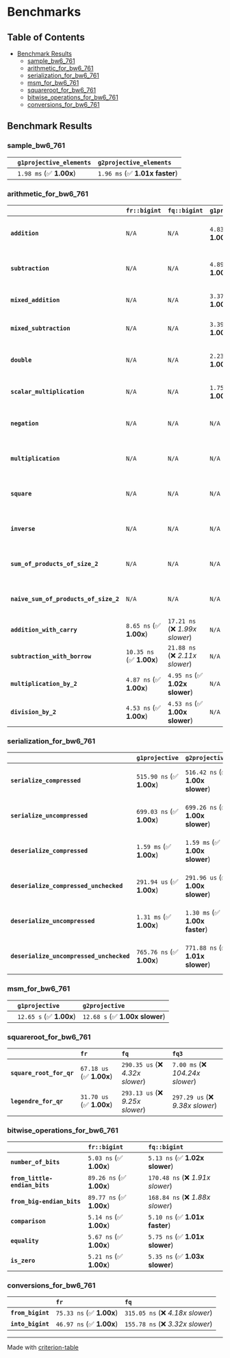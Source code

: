 # Benchmarks

## Table of Contents

- [Benchmark Results](#benchmark-results)
    - [sample_bw6_761](#sample_bw6_761)
    - [arithmetic_for_bw6_761](#arithmetic_for_bw6_761)
    - [serialization_for_bw6_761](#serialization_for_bw6_761)
    - [msm_for_bw6_761](#msm_for_bw6_761)
    - [squareroot_for_bw6_761](#squareroot_for_bw6_761)
    - [bitwise_operations_for_bw6_761](#bitwise_operations_for_bw6_761)
    - [conversions_for_bw6_761](#conversions_for_bw6_761)

## Benchmark Results

### sample_bw6_761

|        | `g1projective_elements`          | `g2projective_elements`           |
|:-------|:---------------------------------|:--------------------------------- |
|        | `1.98 ms` (✅ **1.00x**)          | `1.96 ms` (✅ **1.01x faster**)    |

### arithmetic_for_bw6_761

|                                       | `fr::bigint`             | `fq::bigint`                    | `g1projective`          | `g2projective`                 | `fq3`                            | `fq6`                             | `fq`                              | `fr`                               |
|:--------------------------------------|:-------------------------|:--------------------------------|:------------------------|:-------------------------------|:---------------------------------|:----------------------------------|:----------------------------------|:---------------------------------- |
| **`addition`**                        | `N/A`                    | `N/A`                           | `4.83 us` (✅ **1.00x**) | `4.83 us` (✅ **1.00x slower**) | `78.41 ns` (🚀 **61.63x faster**) | `162.38 ns` (🚀 **29.76x faster**) | `27.66 ns` (🚀 **174.72x faster**) | `12.67 ns` (🚀 **381.45x faster**)  |
| **`subtraction`**                     | `N/A`                    | `N/A`                           | `4.89 us` (✅ **1.00x**) | `4.89 us` (✅ **1.00x slower**) | `79.41 ns` (🚀 **61.53x faster**) | `153.97 ns` (🚀 **31.73x faster**) | `25.93 ns` (🚀 **188.45x faster**) | `13.30 ns` (🚀 **367.48x faster**)  |
| **`mixed_addition`**                  | `N/A`                    | `N/A`                           | `3.37 us` (✅ **1.00x**) | `3.37 us` (✅ **1.00x slower**) | `N/A`                            | `N/A`                             | `N/A`                             | `N/A`                              |
| **`mixed_subtraction`**               | `N/A`                    | `N/A`                           | `3.39 us` (✅ **1.00x**) | `3.39 us` (✅ **1.00x slower**) | `N/A`                            | `N/A`                             | `N/A`                             | `N/A`                              |
| **`double`**                          | `N/A`                    | `N/A`                           | `2.23 us` (✅ **1.00x**) | `2.23 us` (✅ **1.00x slower**) | `54.82 ns` (🚀 **40.76x faster**) | `118.40 ns` (🚀 **18.87x faster**) | `19.24 ns` (🚀 **116.10x faster**) | `7.13 ns` (🚀 **313.21x faster**)   |
| **`scalar_multiplication`**           | `N/A`                    | `N/A`                           | `1.75 ms` (✅ **1.00x**) | `1.75 ms` (✅ **1.00x faster**) | `N/A`                            | `N/A`                             | `N/A`                             | `N/A`                              |
| **`negation`**                        | `N/A`                    | `N/A`                           | `N/A`                   | `N/A`                          | `73.24 ns` (❌ *4.05x slower*)    | `120.17 ns` (❌ *6.65x slower*)    | `22.51 ns` (❌ *1.25x slower*)     | `18.07 ns` (✅ **1.00x**)           |
| **`multiplication`**                  | `N/A`                    | `N/A`                           | `N/A`                   | `N/A`                          | `2.50 us` (❌ *32.68x slower*)    | `7.98 us` (❌ *104.41x slower*)    | `304.78 ns` (❌ *3.99x slower*)    | `76.39 ns` (✅ **1.00x**)           |
| **`square`**                          | `N/A`                    | `N/A`                           | `N/A`                   | `N/A`                          | `1.80 us` (❌ *26.95x slower*)    | `5.56 us` (❌ *83.36x slower*)     | `243.30 ns` (❌ *3.65x slower*)    | `66.67 ns` (✅ **1.00x**)           |
| **`inverse`**                         | `N/A`                    | `N/A`                           | `N/A`                   | `N/A`                          | `51.88 us` (❌ *3.66x slower*)    | `60.99 us` (❌ *4.30x slower*)     | `47.64 us` (❌ *3.36x slower*)     | `14.18 us` (✅ **1.00x**)           |
| **`sum_of_products_of_size_2`**       | `N/A`                    | `N/A`                           | `N/A`                   | `N/A`                          | `5.15 us` (❌ *43.91x slower*)    | `16.23 us` (❌ *138.31x slower*)   | `420.45 ns` (❌ *3.58x slower*)    | `117.36 ns` (✅ **1.00x**)          |
| **`naive_sum_of_products_of_size_2`** | `N/A`                    | `N/A`                           | `N/A`                   | `N/A`                          | `5.09 us` (❌ *31.05x slower*)    | `16.14 us` (❌ *98.51x slower*)    | `649.37 ns` (❌ *3.96x slower*)    | `163.83 ns` (✅ **1.00x**)          |
| **`addition_with_carry`**             | `8.65 ns` (✅ **1.00x**)  | `17.21 ns` (❌ *1.99x slower*)   | `N/A`                   | `N/A`                          | `N/A`                            | `N/A`                             | `N/A`                             | `N/A`                              |
| **`subtraction_with_borrow`**         | `10.35 ns` (✅ **1.00x**) | `21.88 ns` (❌ *2.11x slower*)   | `N/A`                   | `N/A`                          | `N/A`                            | `N/A`                             | `N/A`                             | `N/A`                              |
| **`multiplication_by_2`**             | `4.87 ns` (✅ **1.00x**)  | `4.95 ns` (✅ **1.02x slower**)  | `N/A`                   | `N/A`                          | `N/A`                            | `N/A`                             | `N/A`                             | `N/A`                              |
| **`division_by_2`**                   | `4.53 ns` (✅ **1.00x**)  | `4.53 ns` (✅ **1.00x slower**)  | `N/A`                   | `N/A`                          | `N/A`                            | `N/A`                             | `N/A`                             | `N/A`                              |

### serialization_for_bw6_761

|                                          | `g1projective`            | `g2projective`                   | `fr`                                | `fq`                                | `fq3`                             | `fq6`                             |
|:-----------------------------------------|:--------------------------|:---------------------------------|:------------------------------------|:------------------------------------|:----------------------------------|:--------------------------------- |
| **`serialize_compressed`**               | `515.90 ns` (✅ **1.00x**) | `516.42 ns` (✅ **1.00x slower**) | `56.42 ns` (🚀 **9.14x faster**)     | `168.45 ns` (🚀 **3.06x faster**)    | `509.09 ns` (✅ **1.01x faster**)  | `1.08 us` (❌ *2.10x slower*)      |
| **`serialize_uncompressed`**             | `699.03 ns` (✅ **1.00x**) | `699.26 ns` (✅ **1.00x slower**) | `57.66 ns` (🚀 **12.12x faster**)    | `169.98 ns` (🚀 **4.11x faster**)    | `509.00 ns` (✅ **1.37x faster**)  | `1.08 us` (❌ *1.55x slower*)      |
| **`deserialize_compressed`**             | `1.59 ms` (✅ **1.00x**)   | `1.59 ms` (✅ **1.00x slower**)   | `94.26 ns` (🚀 **16889.40x faster**) | `341.56 ns` (🚀 **4660.75x faster**) | `1.04 us` (🚀 **1528.82x faster**) | `2.13 us` (🚀 **747.24x faster**)  |
| **`deserialize_compressed_unchecked`**   | `291.94 us` (✅ **1.00x**) | `291.96 us` (✅ **1.00x slower**) | `94.55 ns` (🚀 **3087.79x faster**)  | `341.53 ns` (🚀 **854.81x faster**)  | `1.04 us` (🚀 **280.47x faster**)  | `2.13 us` (🚀 **137.11x faster**)  |
| **`deserialize_uncompressed`**           | `1.31 ms` (✅ **1.00x**)   | `1.30 ms` (✅ **1.00x faster**)   | `94.16 ns` (🚀 **13867.98x faster**) | `341.52 ns` (🚀 **3823.35x faster**) | `1.04 us` (🚀 **1254.81x faster**) | `2.13 us` (🚀 **613.23x faster**)  |
| **`deserialize_uncompressed_unchecked`** | `765.76 ns` (✅ **1.00x**) | `771.88 ns` (✅ **1.01x slower**) | `94.35 ns` (🚀 **8.12x faster**)     | `341.60 ns` (🚀 **2.24x faster**)    | `1.04 us` (❌ *1.36x slower*)      | `2.13 us` (❌ *2.78x slower*)      |

### msm_for_bw6_761

|        | `g1projective`          | `g2projective`                  |
|:-------|:------------------------|:------------------------------- |
|        | `12.65 s` (✅ **1.00x**) | `12.68 s` (✅ **1.00x slower**)  |

### squareroot_for_bw6_761

|                          | `fr`                     | `fq`                             | `fq3`                             |
|:-------------------------|:-------------------------|:---------------------------------|:--------------------------------- |
| **`square_root_for_qr`** | `67.18 us` (✅ **1.00x**) | `290.35 us` (❌ *4.32x slower*)   | `7.00 ms` (❌ *104.24x slower*)    |
| **`legendre_for_qr`**    | `31.70 us` (✅ **1.00x**) | `293.13 us` (❌ *9.25x slower*)   | `297.29 us` (❌ *9.38x slower*)    |

### bitwise_operations_for_bw6_761

|                               | `fr::bigint`             | `fq::bigint`                      |
|:------------------------------|:-------------------------|:--------------------------------- |
| **`number_of_bits`**          | `5.03 ns` (✅ **1.00x**)  | `5.13 ns` (✅ **1.02x slower**)    |
| **`from_little-endian_bits`** | `89.26 ns` (✅ **1.00x**) | `170.48 ns` (❌ *1.91x slower*)    |
| **`from_big-endian_bits`**    | `89.77 ns` (✅ **1.00x**) | `168.84 ns` (❌ *1.88x slower*)    |
| **`comparison`**              | `5.14 ns` (✅ **1.00x**)  | `5.10 ns` (✅ **1.01x faster**)    |
| **`equality`**                | `5.67 ns` (✅ **1.00x**)  | `5.75 ns` (✅ **1.01x slower**)    |
| **`is_zero`**                 | `5.21 ns` (✅ **1.00x**)  | `5.35 ns` (✅ **1.03x slower**)    |

### conversions_for_bw6_761

|                   | `fr`                     | `fq`                              |
|:------------------|:-------------------------|:--------------------------------- |
| **`from_bigint`** | `75.33 ns` (✅ **1.00x**) | `315.05 ns` (❌ *4.18x slower*)    |
| **`into_bigint`** | `46.97 ns` (✅ **1.00x**) | `155.78 ns` (❌ *3.32x slower*)    |

---
Made with [criterion-table](https://github.com/nu11ptr/criterion-table)

